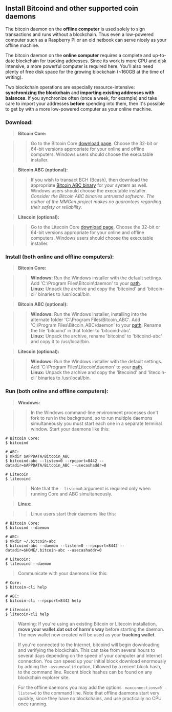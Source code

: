 ## Install Bitcoind and other supported coin daemons

The bitcoin daemon on the **offline computer** is used solely to sign
transactions and runs without a blockchain.  Thus even a low-powered computer
such as a Raspberry Pi or an old netbook can serve nicely as your offline
machine.

The bitcoin daemon on the **online computer** requires a complete and
up-to-date blockchain for tracking addresses.  Since its work is more CPU and
disk intensive, a more powerful computer is required here.  You'll also need
plenty of free disk space for the growing blockchain (~160GB at the time of
writing).

Two blockchain operations are especially resource-intensive: **synchronizing
the blockchain** and **importing existing addresses with balances**.  If you
synchronize often (once a week, for example) and take care to import your
addresses **before** spending into them, then it's possible to get by with a
more low-powered computer as your online machine.

### <a name='a_d'>Download:</a>

> **Bitcoin Core:**

>> Go to the Bitcoin Core [download page][01].  Choose the 32-bit or 64-bit
>> versions appropriate for your online and offline computers.  Windows users
>> should choose the executable installer.

> **Bitcoin ABC (optional):**

>> If you wish to transact BCH (Bcash), then download the appropriate [Bitcoin
>> ABC binary][abc] for your system as well.  Windows users should choose the
>> executable installer.  
>> *Consider the Bitcoin ABC binaries untrusted software.  The author of the
>> MMGen project makes no guarantees regarding their safety or reliability.*

> **Litecoin (optional):**

>> Go to the Litecoin Core [download page][lc].  Choose the 32-bit or 64-bit
>> versions appropriate for your online and offline computers.  Windows users
>> should choose the executable installer.

### <a name='a_i'>Install (both online and offline computers):</a>

> **Bitcoin Core:**

>> **Windows:** Run the Windows installer with the default settings.  Add
>> 'C:\Program Files\Bitcoin\daemon' to your [path][05].  
>> **Linux:** Unpack the archive and copy the 'bitcoind' and 'bitcoin-cli'
>> binaries to /usr/local/bin.

> **Bitcoin ABC (optional):**

>> **Windows:** Run the Windows installer, installing into the alternate
>> folder 'C:\Program Files\Bitcoin_ABC'. Add 'C:\Program Files\Bitcoin_ABC\daemon'
>> to your [path][05]. Rename the file 'bitcoind' in that folder to
>> 'bitcoind-abc'.  
>> **Linux:** Unpack the archive, rename 'bitcoind' to 'bitcoind-abc' and
>> copy it to /usr/local/bin.

> **Litecoin (optional):**

>> **Windows:** Run the Windows installer with the default settings.  Add
>> 'C:\Program Files\Litecoin\daemon' to your [path][05].  
>> **Linux:** Unpack the archive and copy the 'litecoind' and
>> 'litecoin-cli' binaries to /usr/local/bin.

### <a name='a_r'>Run (both online and offline computers):</a>

> **Windows:**

>> In the Windows command-line environment processes don't fork to run in the
>> background, so to run multiple daemons simultaneously you must start each
>> one in a separate terminal window.  Start your daemons like this:

	# Bitcoin Core:
	$ bitcoind

	# ABC:
	$ mkdir $APPDATA/Bitcoin_ABC
	$ bitcoind-abc --listen=0 --rpcport=8442 --datadir=$APPDATA/Bitcoin_ABC --usecashaddr=0

	# Litecoin
	$ litecoind

>> Note that the `--listen=0` argument is required only when running Core and ABC simultaneously.

> **Linux:**

>> Linux users start their daemons like this:

	# Bitcoin Core:
	$ bitcoind --daemon

	# ABC:
	$ mkdir ~/.bitcoin-abc
	$ bitcoind-abc --daemon --listen=0 --rpcport=8442 --datadir=$HOME/.bitcoin-abc --usecashaddr=0

	# Litecoin:
	$ litecoind --daemon

> Communicate with your daemons like this:

	# Core:
	$ bitcoin-cli help

	# ABC:
	$ bitcoin-cli --rpcport=8442 help

	# Litecoin:
	$ litecoin-cli help

> Warning: If you're using an existing Bitcoin or Litecoin installation, **move
> your wallet.dat out of harm's way** before starting the daemon.  The new
> wallet now created will be used as your **tracking wallet**.

> If you're connected to the Internet, bitcoind will begin downloading and
> verifying the blockchain.  This can take from several hours to several days
> depending on the speed of your computer and Internet connection.  You can
> speed up your initial block download enormously by adding the `-assumevalid`
> option, followed by a recent block hash, to the command line.  Recent block
> hashes can be found on any blockchain explorer site.

> For the offline daemons you may add the options `-maxconnections=0 -listen=0`
> to the command line.  Note that offline daemons start very quickly, since they
> have no blockchains, and use practically no CPU once running.

[01]: https://bitcoin.org/en/download
[bd]: https://bitcoin.org/bin/blockchain/
[05]: Editing-the-user-path-in-Windows
[abc]: https://download.bitcoinabc.org/
[lc]: https://download.litecoin.org/litecoin-0.15.0.1rc1/
